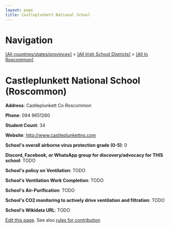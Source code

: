 ```yaml
---
layout: page
title: Castleplunkett National School
---
```

# Navigation

[[All countries/states/provinces]](../../..) > [[All Irish School Districts]](../..) > [[All In Roscommon]](..)

# Castleplunkett National School (Roscommon)

**Address**: Castleplunkett Co Roscommon

**Phone**: 094 9651260

**Student Count**: 34

**Website**: <http://www.castleplunkettns.com>

**School's overall airborne virus protection grade (0-5)**: 0

**Discord, Facebook, or WhatsApp group for discovery/advocacy for THIS school**: TODO

**School's policy on Ventilation**: TODO

**School's Ventilation Work Completion**: TODO

**School's Air-Purification**: TODO

**School's CO2 monitoring to actively drive ventilation and filtration**: TODO

**School's Wikidata URL**: TODO


[Edit this page](https://github.com/ventilate-schools/Ireland/edit/main/./Roscommon/Castleplunkett_National_School.md). See also [rules for contribution](../../../contribution-rules/)